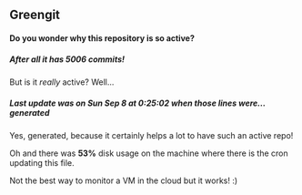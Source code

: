 ## Greengit

#### Do you wonder why this repository is so active?

##### After all it has 5006 commits!

But is it *really* active? Well...

##### Last update was on Sun Sep 8 at 0:25:02 when those lines were... generated

Yes, generated, because it certainly helps a lot to have such an active repo!

Oh and there was **53%** disk usage on the machine
where there is the cron updating this file.

Not the best way to monitor a VM in the cloud but it works! :)
